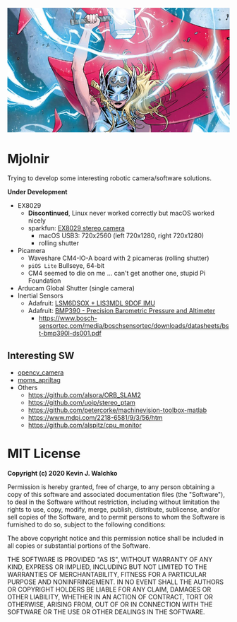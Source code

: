 ![](pics/jane-foster.jpg)

# Mjolnir

Trying to develop some interesting robotic camera/software solutions.

**Under Development**

- EX8029
    - **Discontinued**, Linux never worked correctly but macOS worked nicely
    - sparkfun: [EX8029 stereo camera](https://www.sparkfun.com/products/14726)
        - macOS USB3: 720x2560 (left 720x1280, right 720x1280)
        - rolling shutter
- Picamera
    - Waveshare CM4-IO-A board with 2 picameras (rolling shutter)
    - `piOS Lite` Bullseye, 64-bit
    - CM4 seemed to die on me ... can't get another one, stupid Pi Foundation
- Arducam Global Shutter (single camera)
- Inertial Sensors
    - Adafruit: [LSM6DSOX + LIS3MDL 9DOF IMU](https://www.adafruit.com/product/4517)
    - Adafruit: [BMP390 - Precision Barometric Pressure and Altimeter](https://www.adafruit.com/product/4816)
        - https://www.bosch-sensortec.com/media/boschsensortec/downloads/datasheets/bst-bmp390l-ds001.pdf

## Interesting SW

- [opencv_camera](https://pypi.org/project/opencv-camera/)
- [moms_apriltag](https://pypi.org/project/moms-apriltag/)
- Others
    - https://github.com/alsora/ORB_SLAM2
    - https://github.com/uoip/stereo_ptam
    - https://github.com/petercorke/machinevision-toolbox-matlab
    - https://www.mdpi.com/2218-6581/9/3/56/htm
    - https://github.com/alspitz/cpu_monitor


# MIT License

**Copyright (c) 2020 Kevin J. Walchko**

Permission is hereby granted, free of charge, to any person obtaining a copy
of this software and associated documentation files (the "Software"), to deal
in the Software without restriction, including without limitation the rights
to use, copy, modify, merge, publish, distribute, sublicense, and/or sell
copies of the Software, and to permit persons to whom the Software is
furnished to do so, subject to the following conditions:

The above copyright notice and this permission notice shall be included in all
copies or substantial portions of the Software.

THE SOFTWARE IS PROVIDED "AS IS", WITHOUT WARRANTY OF ANY KIND, EXPRESS OR
IMPLIED, INCLUDING BUT NOT LIMITED TO THE WARRANTIES OF MERCHANTABILITY,
FITNESS FOR A PARTICULAR PURPOSE AND NONINFRINGEMENT. IN NO EVENT SHALL THE
AUTHORS OR COPYRIGHT HOLDERS BE LIABLE FOR ANY CLAIM, DAMAGES OR OTHER
LIABILITY, WHETHER IN AN ACTION OF CONTRACT, TORT OR OTHERWISE, ARISING FROM,
OUT OF OR IN CONNECTION WITH THE SOFTWARE OR THE USE OR OTHER DEALINGS IN THE
SOFTWARE.
